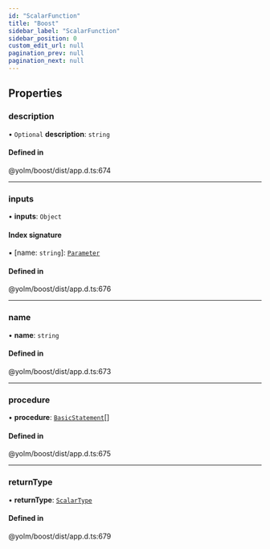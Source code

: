 ```yaml
---
id: "ScalarFunction"
title: "Boost"
sidebar_label: "ScalarFunction"
sidebar_position: 0
custom_edit_url: null
pagination_prev: null
pagination_next: null
---
```


## Properties

### description

• `Optional` **description**: `string`

#### Defined in

@yolm/boost/dist/app.d.ts:674

___

### inputs

• **inputs**: `Object`

#### Index signature

▪ [name: `string`]: [`Parameter`](Parameter.md)

#### Defined in

@yolm/boost/dist/app.d.ts:676

___

### name

• **name**: `string`

#### Defined in

@yolm/boost/dist/app.d.ts:673

___

### procedure

• **procedure**: [`BasicStatement`](../namespaces/yom.md#basicstatement)[]

#### Defined in

@yolm/boost/dist/app.d.ts:675

___

### returnType

• **returnType**: [`ScalarType`](../namespaces/yom.md#scalartype)

#### Defined in

@yolm/boost/dist/app.d.ts:679
